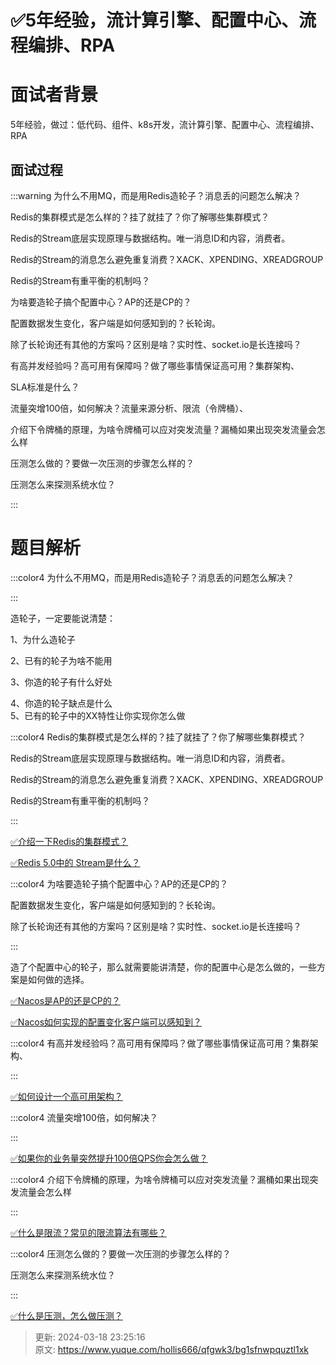 # ✅5年经验，流计算引擎、配置中心、流程编排、RPA

# 面试者背景


5年经验，做过：低代码、组件、k8s开发，流计算引擎、配置中心、流程编排、RPA



## 面试过程


:::warning
为什么不用MQ，而是用Redis造轮子？消息丢的问题怎么解决？

Redis的集群模式是怎么样的？挂了就挂了？你了解哪些集群模式？

Redis的Stream底层实现原理与数据结构。唯一消息ID和内容，消费者。

Redis的Stream的消息怎么避免重复消费？XACK、XPENDING、XREADGROUP

Redis的Stream有重平衡的机制吗？

为啥要造轮子搞个配置中心？AP的还是CP的？

配置数据发生变化，客户端是如何感知到的？长轮询。

除了长轮询还有其他的方案吗？区别是啥？实时性、socket.io是长连接吗？

有高并发经验吗？高可用有保障吗？做了哪些事情保证高可用？集群架构、

SLA标准是什么？

流量突增100倍，如何解决？流量来源分析、限流（令牌桶）、

介绍下令牌桶的原理，为啥令牌桶可以应对突发流量？漏桶如果出现突发流量会怎么样

压测怎么做的？要做一次压测的步骤怎么样的？

压测怎么来探测系统水位？

:::

# 题目解析


:::color4
为什么不用MQ，而是用Redis造轮子？消息丢的问题怎么解决？

:::



造轮子，一定要能说清楚：

1、为什么造轮子

2、已有的轮子为啥不能用

3、你造的轮子有什么好处

4、你造的轮子缺点是什么  
5、已有的轮子中的XX特性让你实现你怎么做



:::color4
Redis的集群模式是怎么样的？挂了就挂了？你了解哪些集群模式？

Redis的Stream底层实现原理与数据结构。唯一消息ID和内容，消费者。

Redis的Stream的消息怎么避免重复消费？XACK、XPENDING、XREADGROUP

Redis的Stream有重平衡的机制吗？

:::



[✅介绍一下Redis的集群模式？](https://www.yuque.com/hollis666/qfgwk3/namhuv165lorwudw)



[✅Redis 5.0中的 Stream是什么？](https://www.yuque.com/hollis666/qfgwk3/qehw9x86oxl0r0sc)



:::color4
为啥要造轮子搞个配置中心？AP的还是CP的？

配置数据发生变化，客户端是如何感知到的？长轮询。

除了长轮询还有其他的方案吗？区别是啥？实时性、socket.io是长连接吗？

:::



造了个配置中心的轮子，那么就需要能讲清楚，你的配置中心是怎么做的，一些方案是如何做的选择。



[✅Nacos是AP的还是CP的？](https://www.yuque.com/hollis666/qfgwk3/ed9gu0mf5q4u1pw6)



[✅Nacos如何实现的配置变化客户端可以感知到？](https://www.yuque.com/hollis666/qfgwk3/icbk1rndq13ku07o)



:::color4
有高并发经验吗？高可用有保障吗？做了哪些事情保证高可用？集群架构、

:::



[✅如何设计一个高可用架构？](https://www.yuque.com/hollis666/qfgwk3/vyg778x53xe6elwe)



:::color4
流量突增100倍，如何解决？

:::



[✅如果你的业务量突然提升100倍QPS你会怎么做？](https://www.yuque.com/hollis666/qfgwk3/vmymwg4epv4o24lc)



:::color4
介绍下令牌桶的原理，为啥令牌桶可以应对突发流量？漏桶如果出现突发流量会怎么样

:::



[✅什么是限流？常见的限流算法有哪些？](https://www.yuque.com/hollis666/qfgwk3/aw1zho)



:::color4
压测怎么做的？要做一次压测的步骤怎么样的？

压测怎么来探测系统水位？

:::



[✅什么是压测，怎么做压测？](https://www.yuque.com/hollis666/qfgwk3/wrzi8qgk7ridgslp)





> 更新: 2024-03-18 23:25:16  
> 原文: <https://www.yuque.com/hollis666/qfgwk3/bg1sfnwpquztl1xk>